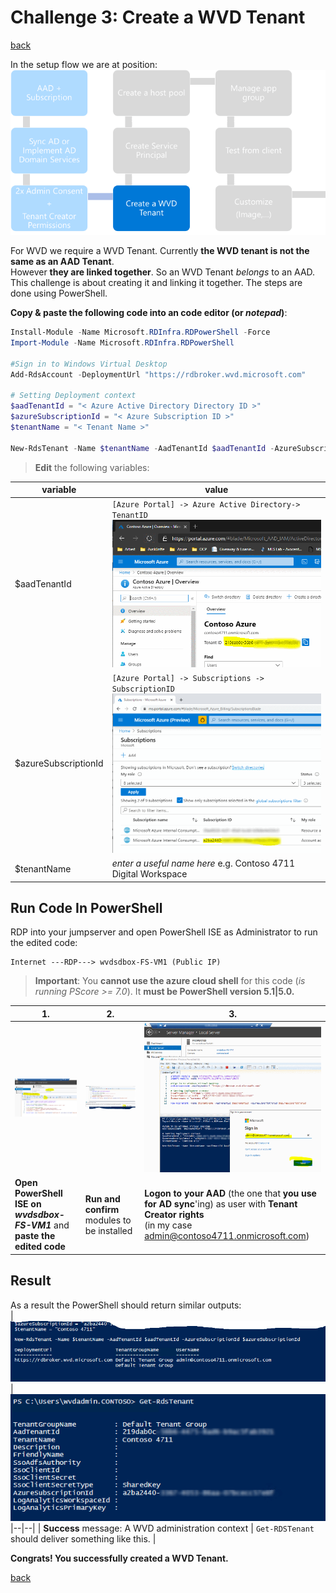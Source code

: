 # Challenge 3: Create a WVD Tenant

[back](../README.md)

In the setup flow we are at position:  
![Setup Flow](SetupFlow3.png)  
  
For WVD we require a WVD Tenant. Currently **the WVD tenant is not the same as an AAD Tenant**.  
However **they are linked together**. So an WVD Tenant _belongs_ to an AAD.  
This challenge is about creating it and linking it together. The steps are done using PowerShell.  
  
**Copy & paste the following code into an code editor (or _notepad_)**:  
```PowerShell
Install-Module -Name Microsoft.RDInfra.RDPowerShell -Force
Import-Module -Name Microsoft.RDInfra.RDPowerShell 

#Sign in to Windows Virtual Desktop
Add-RdsAccount -DeploymentUrl "https://rdbroker.wvd.microsoft.com"

# Setting Deployment context
$aadTenantId = "< Azure Active Directory Directory ID >"
$azureSubscriptionId = "< Azure Subscription ID >"
$tenantName = "< Tenant Name >"

New-RdsTenant -Name $tenantName -AadTenantId $aadTenantId -AzureSubscriptionId $azureSubscriptionId 

```

>**Edit** the following variables:  

| variable | value |
|--|--|
| $aadTenantId | `[Azure Portal] -> Azure Active Directory-> TenantID` ![Tenant ID](AADTenantID.PNG)   |
| $azureSubscriptionId | `[Azure Portal] -> Subscriptions -> SubscriptionID` ![Tenant ID](SubscriptionID.PNG) |
| $tenantName | _enter a useful name here_ e.g. Contoso 4711 Digital Workspace  |


## Run Code In PowerShell
RDP into your jumpserver and open PowerShell ISE as Administrator to run the edited code:  
```
Internet ---RDP---> wvdsdbox-FS-VM1 (Public IP)
```  
> **Important**: You **cannot use the azure cloud shell** for this code (_is running PScore >= 7.0_). It **must be PowerShell version 5.1|5.0.**  

| 1. | 2. | 3. |
|--|--|--|
| ![Create the WVD Tenant](CreateWVDTenant-0.PNG) |![Create the WVD Tenant](CreateWVDTenant-1.PNG)  | ![Create the WVD Tenant](CreateWVDTenant-2.PNG) | 
| **Open PowerShell ISE on _wvdsdbox-FS-VM1_** and **paste the edited code** | **Run and confirm** modules to be installed | **Logon to your AAD** (the one that **you use for AD sync**'ing) as user with **Tenant Creator rights** <br>(in my case admin@contoso4711.onmicrosoft.com)  |  
  
## Result  
As a result the PowerShell should return similar outputs:  
| ![Create the WVD Tenant](CreateWVDTenant-3.PNG) |![Create the WVD Tenant](CreateWVDTenant-4.PNG)   
|--|--|
| **Success** message: A WVD administration context  | `Get-RDSTenant` should deliver something like this. |  
  

**Congrats! You successfully created a WVD Tenant.**
  

[back](../README.md)
